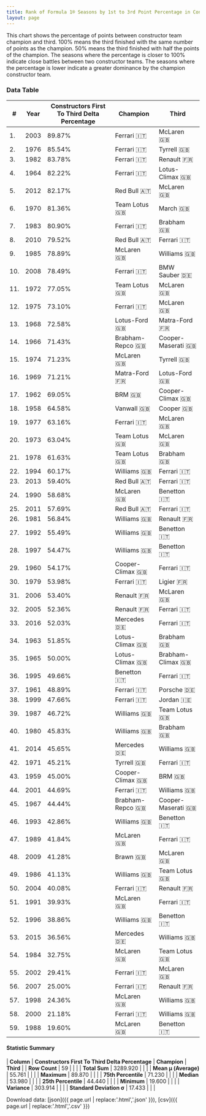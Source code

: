 ```yaml
---
title: Rank of Formula 1® Seasons by 1st to 3rd Point Percentage in Constructor's Championship
layout: page
---
```


<canvas id="chart" width="400" height="180"></canvas>
<script>
var data = {
    "datasets": [
        {
            "backgroundColor": [
                "#9C8E8D",
                "#9C8E8D",
                "#9C8E8D",
                "#9C8E8D",
                "#9C8E8D",
                "#9C8E8D",
                "#9C8E8D",
                "#9C8E8D",
                "#9C8E8D",
                "#9C8E8D",
                "#9C8E8D",
                "#9C8E8D",
                "#9C8E8D",
                "#9C8E8D",
                "#9C8E8D",
                "#9C8E8D",
                "#9C8E8D",
                "#9C8E8D",
                "#9C8E8D",
                "#9C8E8D",
                "#9C8E8D",
                "#9C8E8D",
                "#9C8E8D",
                "#9C8E8D",
                "#9C8E8D",
                "#9C8E8D",
                "#9C8E8D",
                "#9C8E8D",
                "#9C8E8D",
                "#9C8E8D",
                "#9C8E8D",
                "#9C8E8D",
                "#9C8E8D",
                "#9C8E8D",
                "#9C8E8D",
                "#9C8E8D",
                "#9C8E8D",
                "#9C8E8D",
                "#9C8E8D",
                "#9C8E8D",
                "#9C8E8D",
                "#9C8E8D",
                "#9C8E8D",
                "#9C8E8D",
                "#9C8E8D",
                "#9C8E8D",
                "#9C8E8D",
                "#9C8E8D",
                "#9C8E8D",
                "#9C8E8D",
                "#9C8E8D",
                "#9C8E8D",
                "#9C8E8D",
                "#9C8E8D",
                "#9C8E8D",
                "#9C8E8D",
                "#9C8E8D",
                "#9C8E8D",
                "#9C8E8D"
            ],
            "borderColor": [
                "#1D181E",
                "#1D181E",
                "#1D181E",
                "#1D181E",
                "#1D181E",
                "#1D181E",
                "#1D181E",
                "#1D181E",
                "#1D181E",
                "#1D181E",
                "#1D181E",
                "#1D181E",
                "#1D181E",
                "#1D181E",
                "#1D181E",
                "#1D181E",
                "#1D181E",
                "#1D181E",
                "#1D181E",
                "#1D181E",
                "#1D181E",
                "#1D181E",
                "#1D181E",
                "#1D181E",
                "#1D181E",
                "#1D181E",
                "#1D181E",
                "#1D181E",
                "#1D181E",
                "#1D181E",
                "#1D181E",
                "#1D181E",
                "#1D181E",
                "#1D181E",
                "#1D181E",
                "#1D181E",
                "#1D181E",
                "#1D181E",
                "#1D181E",
                "#1D181E",
                "#1D181E",
                "#1D181E",
                "#1D181E",
                "#1D181E",
                "#1D181E",
                "#1D181E",
                "#1D181E",
                "#1D181E",
                "#1D181E",
                "#1D181E",
                "#1D181E",
                "#1D181E",
                "#1D181E",
                "#1D181E",
                "#1D181E",
                "#1D181E",
                "#1D181E",
                "#1D181E",
                "#1D181E"
            ],
            "borderWidth": 1,
            "data": [
                89.87,
                85.54,
                83.78,
                82.22,
                82.17,
                81.36,
                80.9,
                79.52,
                78.89,
                78.49,
                77.05,
                73.1,
                72.58,
                71.43,
                71.23,
                71.21,
                69.05,
                64.58,
                63.16,
                63.04,
                61.63,
                60.17,
                59.4,
                58.68,
                57.69,
                56.84,
                55.49,
                54.47,
                54.17,
                53.98,
                53.4,
                52.36,
                52.03,
                51.85,
                50.0,
                49.66,
                48.89,
                47.66,
                46.72,
                45.83,
                45.65,
                45.21,
                45.0,
                44.69,
                44.44,
                42.86,
                41.84,
                41.28,
                41.13,
                40.08,
                39.93,
                38.86,
                36.56,
                32.75,
                29.41,
                25.0,
                24.36,
                21.18,
                19.6
            ],
            "label": "Constructors First To Third Delta Percentage"
        }
    ],
    "labels": [
        "2003",
        "1976",
        "1982",
        "1964",
        "2012",
        "1970",
        "1983",
        "2010",
        "1985",
        "2008",
        "1972",
        "1975",
        "1968",
        "1966",
        "1974",
        "1969",
        "1962",
        "1958",
        "1977",
        "1973",
        "1978",
        "1994",
        "2013",
        "1990",
        "2011",
        "1981",
        "1992",
        "1997",
        "1960",
        "1979",
        "2006",
        "2005",
        "2016",
        "1963",
        "1965",
        "1995",
        "1961",
        "1999",
        "1987",
        "1980",
        "2014",
        "1971",
        "1959",
        "2001",
        "1967",
        "1993",
        "1989",
        "2009",
        "1986",
        "2004",
        "1991",
        "1996",
        "2015",
        "1984",
        "2002",
        "2007",
        "1998",
        "2000",
        "1988"
    ]
};
var options = {
  legend: {
    display: false
  },
  scales: {
    xAxes: [{
      ticks: {
        beginAtZero: true,
        maxRotation: 180,
        display: window.innerWidth > 800
      }
    }],
    yAxes: [{
      ticks: {
        beginAtZero: true
      }
    }]
  },
  onResize: function(chart, size) {
    chart.options.scales.xAxes[0].ticks.display = size.width > 800;
  }
};
var chart = new Chart("chart", {
    data: data,
    type: 'bar',
    options: options
});
</script>

This chart shows the percentage of points between constructor team champion and third. 100% means the third finished with the same number of points as the champion. 50% means the third finished with half the points of the champion. The seasons where the percentage is closer to 100% indicate close battles between two constructor teams. The seasons where the percentage is lower indicate a greater dominance by the champion constructor team.

### Data Table

| # | Year | Constructors First To Third Delta Percentage | Champion | Third |
|--|--|--|--|--|
| 1. | 2003 | 89.87% | Ferrari 🇮🇹 | McLaren 🇬🇧 |
| 2. | 1976 | 85.54% | Ferrari 🇮🇹 | Tyrrell 🇬🇧 |
| 3. | 1982 | 83.78% | Ferrari 🇮🇹 | Renault 🇫🇷 |
| 4. | 1964 | 82.22% | Ferrari 🇮🇹 | Lotus-Climax 🇬🇧 |
| 5. | 2012 | 82.17% | Red Bull 🇦🇹 | McLaren 🇬🇧 |
| 6. | 1970 | 81.36% | Team Lotus 🇬🇧 | March 🇬🇧 |
| 7. | 1983 | 80.90% | Ferrari 🇮🇹 | Brabham 🇬🇧 |
| 8. | 2010 | 79.52% | Red Bull 🇦🇹 | Ferrari 🇮🇹 |
| 9. | 1985 | 78.89% | McLaren 🇬🇧 | Williams 🇬🇧 |
| 10. | 2008 | 78.49% | Ferrari 🇮🇹 | BMW Sauber 🇩🇪 |
| 11. | 1972 | 77.05% | Team Lotus 🇬🇧 | McLaren 🇬🇧 |
| 12. | 1975 | 73.10% | Ferrari 🇮🇹 | McLaren 🇬🇧 |
| 13. | 1968 | 72.58% | Lotus-Ford 🇬🇧 | Matra-Ford 🇫🇷 |
| 14. | 1966 | 71.43% | Brabham-Repco 🇬🇧 | Cooper-Maserati 🇬🇧 |
| 15. | 1974 | 71.23% | McLaren 🇬🇧 | Tyrrell 🇬🇧 |
| 16. | 1969 | 71.21% | Matra-Ford 🇫🇷 | Lotus-Ford 🇬🇧 |
| 17. | 1962 | 69.05% | BRM 🇬🇧 | Cooper-Climax 🇬🇧 |
| 18. | 1958 | 64.58% | Vanwall 🇬🇧 | Cooper 🇬🇧 |
| 19. | 1977 | 63.16% | Ferrari 🇮🇹 | McLaren 🇬🇧 |
| 20. | 1973 | 63.04% | Team Lotus 🇬🇧 | McLaren 🇬🇧 |
| 21. | 1978 | 61.63% | Team Lotus 🇬🇧 | Brabham 🇬🇧 |
| 22. | 1994 | 60.17% | Williams 🇬🇧 | Ferrari 🇮🇹 |
| 23. | 2013 | 59.40% | Red Bull 🇦🇹 | Ferrari 🇮🇹 |
| 24. | 1990 | 58.68% | McLaren 🇬🇧 | Benetton 🇮🇹 |
| 25. | 2011 | 57.69% | Red Bull 🇦🇹 | Ferrari 🇮🇹 |
| 26. | 1981 | 56.84% | Williams 🇬🇧 | Renault 🇫🇷 |
| 27. | 1992 | 55.49% | Williams 🇬🇧 | Benetton 🇮🇹 |
| 28. | 1997 | 54.47% | Williams 🇬🇧 | Benetton 🇮🇹 |
| 29. | 1960 | 54.17% | Cooper-Climax 🇬🇧 | Ferrari 🇮🇹 |
| 30. | 1979 | 53.98% | Ferrari 🇮🇹 | Ligier 🇫🇷 |
| 31. | 2006 | 53.40% | Renault 🇫🇷 | McLaren 🇬🇧 |
| 32. | 2005 | 52.36% | Renault 🇫🇷 | Ferrari 🇮🇹 |
| 33. | 2016 | 52.03% | Mercedes 🇩🇪 | Ferrari 🇮🇹 |
| 34. | 1963 | 51.85% | Lotus-Climax 🇬🇧 | Brabham 🇬🇧 |
| 35. | 1965 | 50.00% | Lotus-Climax 🇬🇧 | Brabham-Climax 🇬🇧 |
| 36. | 1995 | 49.66% | Benetton 🇮🇹 | Ferrari 🇮🇹 |
| 37. | 1961 | 48.89% | Ferrari 🇮🇹 | Porsche 🇩🇪 |
| 38. | 1999 | 47.66% | Ferrari 🇮🇹 | Jordan 🇮🇪 |
| 39. | 1987 | 46.72% | Williams 🇬🇧 | Team Lotus 🇬🇧 |
| 40. | 1980 | 45.83% | Williams 🇬🇧 | Brabham 🇬🇧 |
| 41. | 2014 | 45.65% | Mercedes 🇩🇪 | Williams 🇬🇧 |
| 42. | 1971 | 45.21% | Tyrrell 🇬🇧 | Ferrari 🇮🇹 |
| 43. | 1959 | 45.00% | Cooper-Climax 🇬🇧 | BRM 🇬🇧 |
| 44. | 2001 | 44.69% | Ferrari 🇮🇹 | Williams 🇬🇧 |
| 45. | 1967 | 44.44% | Brabham-Repco 🇬🇧 | Cooper-Maserati 🇬🇧 |
| 46. | 1993 | 42.86% | Williams 🇬🇧 | Benetton 🇮🇹 |
| 47. | 1989 | 41.84% | McLaren 🇬🇧 | Ferrari 🇮🇹 |
| 48. | 2009 | 41.28% | Brawn 🇬🇧 | McLaren 🇬🇧 |
| 49. | 1986 | 41.13% | Williams 🇬🇧 | Team Lotus 🇬🇧 |
| 50. | 2004 | 40.08% | Ferrari 🇮🇹 | Renault 🇫🇷 |
| 51. | 1991 | 39.93% | McLaren 🇬🇧 | Ferrari 🇮🇹 |
| 52. | 1996 | 38.86% | Williams 🇬🇧 | Benetton 🇮🇹 |
| 53. | 2015 | 36.56% | Mercedes 🇩🇪 | Williams 🇬🇧 |
| 54. | 1984 | 32.75% | McLaren 🇬🇧 | Team Lotus 🇬🇧 |
| 55. | 2002 | 29.41% | Ferrari 🇮🇹 | McLaren 🇬🇧 |
| 56. | 2007 | 25.00% | Ferrari 🇮🇹 | Renault 🇫🇷 |
| 57. | 1998 | 24.36% | McLaren 🇬🇧 | Williams 🇬🇧 |
| 58. | 2000 | 21.18% | Ferrari 🇮🇹 | Williams 🇬🇧 |
| 59. | 1988 | 19.60% | McLaren 🇬🇧 | Benetton 🇮🇹 |

#### Statistic Summary

| **Column** | **Constructors First To Third Delta Percentage** | **Champion** | **Third** |
| **Row Count** | 59 |  |  |
| **Total Sum** | 3289.920 |  |  |
| **Mean μ (Average)** | 55.761 |  |  |
| **Maximum** | 89.870 |  |  |
| **75th Percentile** | 71.230 |  |  |
| **Median** | 53.980 |  |  |
| **25th Percentile** | 44.440 |  |  |
| **Minimum** | 19.600 |  |  |
| **Variance** | 303.914 |  |  |
| **Standard Deviation σ** | 17.433 |  |  |

Download data: [json]({{ page.url | replace:'.html','.json' }}), [csv]({{ page.url | replace:'.html','.csv' }})
